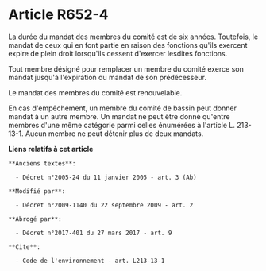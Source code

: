 # Article R652-4

La durée du mandat des membres du comité est de six années. Toutefois, le mandat de ceux qui en font partie en raison des
fonctions qu'ils exercent expire de plein droit lorsqu'ils cessent d'exercer lesdites fonctions. 

Tout membre désigné pour remplacer un membre du comité exerce son mandat jusqu'à l'expiration du mandat de son prédécesseur. 

Le mandat des membres du comité est renouvelable. 

En cas d'empêchement, un membre du comité de bassin peut donner mandat à un autre membre. Un mandat ne peut être donné
qu'entre membres d'une même catégorie parmi celles énumérées à l'article L. 213-13-1. Aucun membre ne peut détenir plus de
deux mandats.

**Liens relatifs à cet article**

	**Anciens textes**:

	  - Décret n°2005-24 du 11 janvier 2005 - art. 3 (Ab)

	**Modifié par**:

	  - Décret n°2009-1140 du 22 septembre 2009 - art. 2

	**Abrogé par**:

	  - Décret n°2017-401 du 27 mars 2017 - art. 9

	**Cite**:

	  - Code de l'environnement - art. L213-13-1
